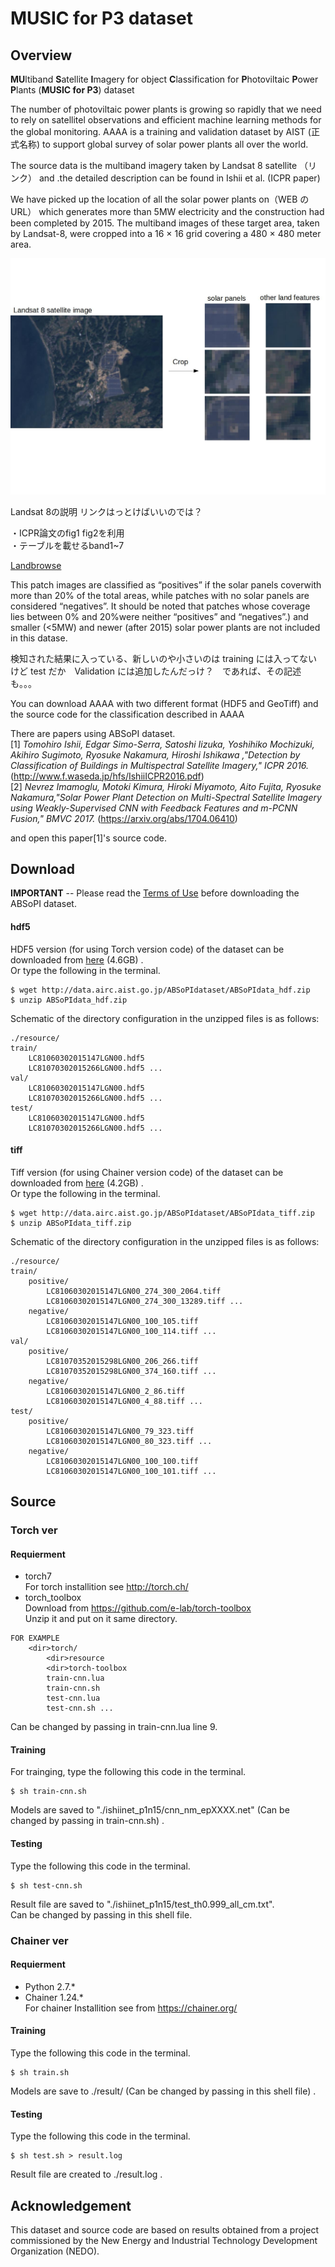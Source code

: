 #  MUSIC for P3 dataset  

## Overview
**MU**ltiband **S**atellite **I**magery for object  **C**lassification  for **P**hotoviltaic **P**ower **P**lants (**MUSIC for P3**) dataset  


The number of photoviltaic power plants is growing so rapidly that we need to rely on satellitel observations and efficient machine learning methods for the global monitoring. AAAA  is a  training and validation dataset by  AIST (正式名称) to support global survey of solar power plants all over the world.  


The source data is the multiband imagery taken by Landsat 8 satellite （リンク） and .the detailed description can be found in Ishii et al. (ICPR paper)  

We have picked up the location of all the solar power plants on（WEB の URL） which generates more than 5MW electricity and the construction had been completed by 2015. The multiband images of these target area, taken by Landsat-8, were cropped into a 16 × 16 grid covering a 480 × 480 meter area.  

![fig:ABSoPI image patch example](https://github.com/gistairc/ABSoPIdataset/blob/master/fig.jpg "megasolar image patch example")  


Landsat 8の説明 リンクはっとけばいいのでは？  

・ICPR論文のfig1 fig2を利用  
・テーブルを載せるband1~7  



[Landbrowse](http://landbrowser.geogrid.org/landbrowser/)


This patch images are classified as “positives” if the solar panels coverwith more than 20% of the total areas, while patches with no solar panels are considered “negatives”. It should be noted that patches whose coverage lies between 0% and 20%were neither “positives” and “negatives”.)  and smaller (<5MW) and newer (after 2015) solar power plants are not included in this datase.  


検知された結果に入っている、新しいのや小さいのは training には入ってないけど test  だか　Validation には追加したんだっけ？　であれば、その記述も。。。  

You can download AAAA with two different format (HDF5 and GeoTiff) and the source code for the classification described in AAAA  


There are papers using ABSoPI dataset.  
[1] *Tomohiro Ishii, Edgar Simo-Serra, Satoshi Iizuka, Yoshihiko Mochizuki, Akihiro Sugimoto, Ryosuke Nakamura, Hiroshi Ishikawa ,"Detection by Classification of Buildings in Multispectral Satellite Imagery," ICPR 2016.* (http://www.f.waseda.jp/hfs/IshiiICPR2016.pdf)  
[2] *Nevrez Imamoglu, Motoki Kimura, Hiroki Miyamoto, Aito Fujita, Ryosuke Nakamura,"Solar Power Plant Detection on Multi-Spectral Satellite Imagery using Weakly-Supervised CNN with Feedback Features and m-PCNN Fusion," BMVC 2017.* (https://arxiv.org/abs/1704.06410)  

and open this paper[1]'s source code.  

## Download  
**IMPORTANT** -- Please read the [Terms of Use](https://github.com/hmiyamoto/ABSoPIdataset/blob/master/LICENSE.md) before downloading the ABSoPI dataset.


#### hdf5
HDF5 version (for using Torch version code) of the dataset can be downloaded from [here](http://data.airc.aist.go.jp/ABSoPIdataset/ABSoPIdata_hdf.zip) (4.6GB) .  
Or type the following in the terminal.  

```
$ wget http://data.airc.aist.go.jp/ABSoPIdataset/ABSoPIdata_hdf.zip
$ unzip ABSoPIdata_hdf.zip
```

Schematic of the directory configuration in the unzipped files is as follows:  
```
./resource/
train/  
	LC81060302015147LGN00.hdf5
	LC81070302015266LGN00.hdf5 ...
val/
	LC81060302015147LGN00.hdf5
	LC81070302015266LGN00.hdf5 ...
test/
	LC81060302015147LGN00.hdf5
	LC81070302015266LGN00.hdf5 ...
```

#### tiff
Tiff version (for using Chainer version code) of the dataset can be downloaded from [here](http://data.airc.aist.go.jp/ABSoPIdataset/ABSoPIdata_tiff.zip) (4.2GB) .  
Or type the following in the terminal.  
```
$ wget http://data.airc.aist.go.jp/ABSoPIdataset/ABSoPIdata_tiff.zip
$ unzip ABSoPIdata_tiff.zip
```
Schematic of the directory configuration in the unzipped files is as follows:  
```
./resource/
train/
	positive/
		LC81060302015147LGN00_274_300_2064.tiff
		LC81060302015147LGN00_274_300_13289.tiff ...
	negative/
		LC81060302015147LGN00_100_105.tiff
		LC81060302015147LGN00_100_114.tiff ...
val/
	positive/
		LC81070352015298LGN00_206_266.tiff
		LC81070352015298LGN00_374_160.tiff ...
	negative/
		LC81060302015147LGN00_2_86.tiff
		LC81060302015147LGN00_4_88.tiff ...
test/
	positive/
		LC81060302015147LGN00_79_323.tiff
		LC81060302015147LGN00_80_323.tiff ...
	negative/
		LC81060302015147LGN00_100_100.tiff
		LC81060302015147LGN00_100_101.tiff ...
```

## Source
### Torch ver  
#### Requierment
* torch7  
For torch installition see http://torch.ch/  
* torch_toolbox  
Download from https://github.com/e-lab/torch-toolbox  
Unzip it and put on it same directory.  
```
FOR EXAMPLE
	<dir>torch/
		<dir>resource
		<dir>torch-toolbox
		train-cnn.lua
		train-cnn.sh
		test-cnn.lua
		test-cnn.sh ...
```
 
Can be changed by passing in train-cnn.lua line 9.

#### Training
For trainging, type the following this code in the terminal.  

```
$ sh train-cnn.sh
```
Models are saved to "./ishiinet_p1n15/cnn_nm_epXXXX.net" (Can be changed by passing in train-cnn.sh) .  

#### Testing

Type the following this code in the terminal.  

```
$ sh test-cnn.sh
```
Result file are saved to "./ishiinet_p1n15/test_th0.999_all_cm.txt".  
Can be changed by passing in this shell file.  


### Chainer ver
#### Requierment
* Python 2.7.*  
* Chainer 1.24.*  
For chainer Installition see from https://chainer.org/  

#### Training
Type the following this code in the terminal.   

```
$ sh train.sh
```
 
Models are save to ./result/ (Can be changed by passing in this shell file) . 

#### Testing
Type the following this code in the terminal.   

```
$ sh test.sh > result.log
```

Result file are created to ./result.log .  

## Acknowledgement
This dataset and source code are based on results obtained from a project commissioned by the New Energy and Industrial Technology Development Organization (NEDO).  
